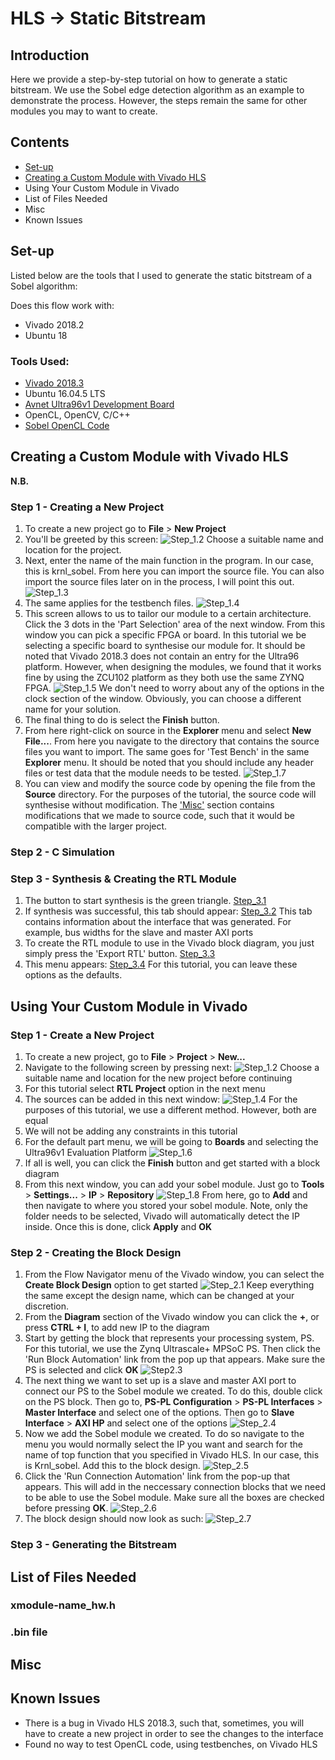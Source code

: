 # HLS -> Static Bitstream

## Introduction

Here we provide a step-by-step tutorial on how to generate a static bitstream. We use the Sobel edge detection algorithm as an example to demonstrate the process. However, the steps remain the same for other modules you may to want to create. 
## Contents
  - [Set-up](#set-up) 
  - [Creating a Custom Module with Vivado HLS](#creating-a-custom-module-with-vivado-hls)
  - Using Your Custom Module in Vivado
  - List of Files Needed 
  - Misc
  - Known Issues
  
## Set-up
Listed below are the tools that I used to generate the static bitstream of a Sobel algorithm:

Does this flow work with:
  - Vivado 2018.2
  - Ubuntu 18
  
### Tools Used:
  - [Vivado 2018.3](https://www.xilinx.com/support/download/index.html/content/xilinx/en/downloadNav/vivado-design-tools/2018-3.html)
  - Ubuntu 16.04.5 LTS
  - [Avnet Ultra96v1 Development Board](https://www.avnet.com/shop/us/products/avnet-engineering-services/aes-ultra96-g-3074457345634920668/?aka_re=1)
  - OpenCL, OpenCV, C/C++
  - [Sobel OpenCL Code](https://github.com/Xilinx/SDAccel_Examples/tree/1e273f6ef01073f878a4c2b5ca4d6ad5aec7e616/vision/edge_detection)
  
## Creating a Custom Module with Vivado HLS

**N.B.** 

### Step 1 - Creating a New Project

1.  To create a new project go to **File** > **New Project**
2.  You'll be greeted by this screen:
    ![Step_1.2]()
    Choose a suitable name and location for the project.
3.  Next, enter the name of the main function in the program. In our case, this is krnl_sobel. From here you can import the source file. You can also import the source files later on in the process, I will point this out. ![Step_1.3]()
4.  The same applies for the testbench files. ![Step_1.4]()
5.  This screen allows to us to tailor our module to a certain architecture. Click the 3 dots in the 'Part Selection' area of the next window. From this window you can pick a specific FPGA or board. In this tutorial we be selecting a specific board to synthesise our module for. It should be noted that Vivado 2018.3 does not contain an entry for the Ultra96 platform. However, when designing the modules, we found that it works fine by using the ZCU102 platform as they both use the same ZYNQ FPGA. 
![Step_1.5]()
    We don't need to worry about any of the options in the clock section of the window. Obviously, you can choose a different name for your solution.
6.  The final thing to do is select the **Finish** button.
7.  From here right-click on source in the **Explorer** menu and select **New File...**. From here you navigate to the directory that contains the source files you want to import. The same goes for 'Test Bench' in the same **Explorer** menu. It should be noted that you should include any header files or test data that the module needs to be tested.
![Step_1.7]()
8.  You can view and modify the source code by opening the file from the **Source** directory. For the purposes of the tutorial, the source code will synthesise without modification. The ['Misc'](#misc) section contains modifications that we made to source code, such that it would be compatible with the larger project. 
  
### Step 2 - C Simulation

### Step 3 - Synthesis & Creating the RTL Module

1.  The button to start synthesis is  the green triangle. [Step_3.1]()
2.  If synthesis was successful, this tab should appear: [Step_3.2]()
    This tab contains information about the interface that was generated. For example, bus widths for the slave and master AXI ports
3.  To create the RTL module to use in the Vivado block diagram, you just simply press the 'Export RTL' button. [Step_3.3]()
4.  This menu appears: [Step_3.4]()
    For this tutorial, you can leave these options as the defaults.

## Using Your Custom Module in Vivado

### Step 1 - Create a New Project 
1.  To create a new project, go to **File** > **Project** > **New...**
2.  Navigate to the following screen by pressing next: ![Step_1.2]()
    Choose a suitable name and location for the new project before continuing
3.  For this tutorial select **RTL Project** option in the next menu
4.  The sources can be added in this next window: ![Step_1.4]()
    For the purposes of this tutorial, we use a different method. However, both are equal
5.  We will not be adding any constraints in this tutorial
6.  For the default part menu, we will be going to **Boards** and selecting the Ultra96v1 Evaluation Platform
    ![Step_1.6]()
7.  If all is well, you can click the **Finish** button and get started with a block diagram
8.  From this next window, you can add your sobel module. Just go to **Tools** > **Settings...** > **IP** > **Repository**
    ![Step_1.8]()
    From here, go to **Add** and then navigate to where you stored your sobel module. Note, only the folder needs to be selected, Vivado will automatically detect the IP inside. Once this is done, click **Apply** and **OK**
### Step 2 - Creating the Block Design

1.  From the Flow Navigator menu of the Vivado window, you can select the **Create Block Design** option to get started
    ![Step_2.1]()
    Keep everything the same except the design name, which can be changed at your discretion. 
2.  From the **Diagram** section of the Vivado window you can click the **+**, or press **CTRL + I**, to add new IP to the diagram
3.  Start by getting the block that represents your processing system, PS. For this tutorial, we use the Zynq Ultrascale+ MPSoC PS. Then click the 'Run Block Automation' link from the pop up that appears. Make sure the PS is selected and click **OK** ![Step2.3]()
4.  The next thing we want to set up is a slave and master AXI port to connect our PS to the Sobel module we created. To do this, double click on the PS block. Then go to, **PS-PL Configuration** > **PS-PL Interfaces** > **Master Interface** and select one of the options. Then go to **Slave Interface** > **AXI HP** and select one of the options
![Step_2.4]()
5. Now we add the Sobel module we created. To do so navigate to the menu you would normally select the IP you want and search for the name of top function that you specified in Vivado HLS. In our case, this is Krnl_sobel. Add this to the block design.
![Step_2.5]()
6. Click the 'Run Connection Automation' link from the pop-up that appears. This will add in the neccessary connection blocks that we need to be able to use the Sobel module. Make sure all the boxes are checked before pressing **OK**.
![Step_2.6]()
7. The block design should now look as such:
![Step_2.7]()

### Step 3 - Generating the Bitstream

## List of Files Needed

### xmodule-name_hw.h
### .bin file

## Misc 

## Known Issues
  - There is a bug in Vivado HLS 2018.3, such that, sometimes, you will have to create a new project in order to see the changes to the interface
  - Found no way to test OpenCL code, using testbenches, on Vivado HLS
